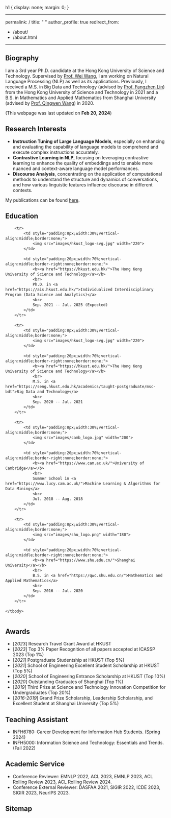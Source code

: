 h1 {
    display: none;
    margin: 0;
}

---
permalink: /
title: " "
author_profile: true
redirect_from: 
  - /about/
  - /about.html
---


## Biography
I am a 3rd year Ph.D. candidate at the Hong Kong University of Science and Technology. Supervised by [Prof. Wei Wang](http://home.cse.ust.hk/~weiwcs/), I am working on Natural Language Processing (NLP) as well as its applications. Previously, I received a M.S. in Big Data and Technology (advised by [Prof. Fangzhen Lin](https://facultyprofiles.hkust.edu.hk/profiles.php?profile=fangzhen-lin-flin)) from the Hong Kong University of Science and Technology in 2021 and a B.S. in Mathematics and Applied Mathematics from Shanghai University (advised by [Prof. Qingwen Wang](https://math.shu.edu.cn/Portals/721/teacher/Qing-WenWang/Qing-WenWang.htm)) in 2020.

(This webpage was last updated on **Feb 20, 2024**)


## Research Interests
* **Instruction Tuning of Large Language Models**, especially on enhancing and evaluating the capability of language models to comprehend and execute complex instructions accurately.
* **Contrastive Learning in NLP**, focusing on leveraging contrastive learning to enhance the quality of embeddings and to enable more nuanced and context-aware language model performances.
* **Discourse Analysis**, concentrating on the application of computational methods to understand the structure and dynamics of conversations, and how various linguistic features influence discourse in different contexts.

My publications can be found [here](https://yjiangcm.github.io/publications/).

## Education

<!--
* **The Hong Kong University of Science and Technology [(HKUST)](https://hkust.edu.hk/)**
  * Ph.D. in [Individualized Interdisciplinary Program (Data Science and Analytics)](https://ais.hkust.edu.hk/),  *Sep. 2021 -- Jul. 2025 (Expected)*
  * M.S. in [Big Data and Technology](https://seng.hkust.edu.hk/academics/taught-postgraduate/msc-bdt),  *Sep. 2020 -- Jul. 2021*
 - CGA: **4.00** / 4.30

* **The Hong Kong University of Science and Technology [(HKUST)](https://hkust.edu.hk/)**
- M.S. in [Big Data and Technology](https://seng.hkust.edu.hk/academics/taught-postgraduate/msc-bdt),  *Sep. 2020 -- Jul. 2021*
- GGA: **3.98** / 4.30

* **University of Cambridge [(CAMB)](https://www.cam.ac.uk/)**
  * Summer School in [Machine Learning & Algorithms for Data Mining](https://www.lucy.cam.ac.uk/),  *Jul. 2018 -- Aug. 2018*
- Received merit scholarship of 30,000 ¥

* **Shanghai University [(SHU)](https://www.shu.edu.cn/)**
  * B.S. in [Mathematics and Applied Mathematics](https://qwc.shu.edu.cn/),  *Sep. 2016 -- Jul. 2020*
- GGA: **3.70** / 4.00
-->


<table style="width:100%;border:0px;border-spacing:0px;border-collapse:separate;margin-right:0;margin-left:0;font-size:0.95em;">
    <tbody>

        <tr>
            <td style="padding:8px;width:30%;vertical-align:middle;border:none;"> 
                <img src="images/hkust_logo-svg.jpg" width="220">
            </td>
            
            <td style="padding:20px;width:70%;vertical-align:middle;border-right:none;border:none;">
                <b><a href="https://hkust.edu.hk/">The Hong Kong University of Science and Technology</a></b>
                <br>
                Ph.D. in <a href="https://ais.hkust.edu.hk/">Individualized Interdisciplinary Program (Data Science and Analytics)</a>
                <br>
                Sep. 2021 -- Jul. 2025 (Expected)
            </td>            
        </tr>

        <tr>
            <td style="padding:8px;width:30%;vertical-align:middle;border:none;"> 
                <img src="images/hkust_logo-svg.jpg" width="220">
            </td>
            
            <td style="padding:20px;width:70%;vertical-align:middle;border-right:none;border:none;">
                <b><a href="https://hkust.edu.hk/">The Hong Kong University of Science and Technology</a></b>
                <br>
                M.S. in <a href="https://seng.hkust.edu.hk/academics/taught-postgraduate/msc-bdt">Big Data and Technology</a>
                <br>
                Sep. 2020 -- Jul. 2021
            </td>            
        </tr>

        <tr>
            <td style="padding:8px;width:30%;vertical-align:middle;border:none;"> 
                <img src="images/camb_logo.jpg" width="200">
            </td>
            
            <td style="padding:20px;width:70%;vertical-align:middle;border-right:none;border:none;">
                <b><a href="https://www.cam.ac.uk/">University of Cambridge</a></b>
                <br>
                Summer School in <a href="https://www.lucy.cam.ac.uk/">Machine Learning & Algorithms for Data Mining</a>
                <br>
                Jul. 2018 -- Aug. 2018
            </td>            
        </tr>

        <tr>
            <td style="padding:8px;width:30%;vertical-align:middle;border:none;"> 
                <img src="images/shu_logo.png" width="180">
            </td>
            
            <td style="padding:20px;width:70%;vertical-align:middle;border-right:none;border:none;">
                <b><a href="https://www.shu.edu.cn/">Shanghai University</a></b>
                <br>
                B.S. in <a href="https://qwc.shu.edu.cn/">Mathematics and Applied Mathematics</a>
                <br>
                Sep. 2016 -- Jul. 2020
            </td>            
        </tr>
        
    </tbody>
</table>


## Awards
* [_2023_] Research Travel Grant Award at HKUST
* [_2023_] Top 3% Paper Recognition of all papers accepted at ICASSP 2023 (Top 1%)
* [_2021_] Postgraduate Studentship at HKUST (Top 5%)
* [_2021_] School of Engineering Excellent Student Scholarship at HKUST (Top 5%)
* [_2020_] School of Engineering Entrance Scholarship at HKUST (Top 10%)
* [_2020_] Outstanding Graduates of Shanghai (Top 1%)
* [_2019_] Third Prize at Science and Technology Innovation Competition for Undergraduates (Top 20%)
* [_2016-2019_] Grand Prize Scholarship, Leadership Scholarship, and Excellent Student at Shanghai University (Top 5%)

## Teaching Assistant
* INFH6780: Career Development for Information Hub Students. (Spring 2024)
* INFH5000: Information Science and Technology: Essentials and Trends. (Fall 2022)

## Academic Service
* Conference Reviewer: EMNLP 2022, ACL 2023, EMNLP 2023, ACL Rolling Review 2023, ACL Rolling Review 2024.
* Conference External Reviewer: DASFAA 2021, SIGIR 2022, ICDE 2023, SIGIR 2023, NeurIPS 2023.

## Sitemap
<script type='text/javascript' id='clustrmaps' src='//cdn.clustrmaps.com/map_v2.js?cl=ffffff&w=288&t=m&d=2ljZF6KFfkxp4wxQ6pxUE1Dq5gPitQBApoOxIIRgnkU'></script>




<!--
A data-driven personal website
======
Like many other Jekyll-based GitHub Pages templates, academicpages makes you separate the website's content from its form. The content & metadata of your website are in structured markdown files, while various other files constitute the theme, specifying how to transform that content & metadata into HTML pages. You keep these various markdown (.md), YAML (.yml), HTML, and CSS files in a public GitHub repository. Each time you commit and push an update to the repository, the [GitHub pages](https://pages.github.com/) service creates static HTML pages based on these files, which are hosted on GitHub's servers free of charge.

Many of the features of dynamic content management systems (like Wordpress) can be achieved in this fashion, using a fraction of the computational resources and with far less vulnerability to hacking and DDoSing. You can also modify the theme to your heart's content without touching the content of your site. If you get to a point where you've broken something in Jekyll/HTML/CSS beyond repair, your markdown files describing your talks, publications, etc. are safe. You can rollback the changes or even delete the repository and start over -- just be sure to save the markdown files! Finally, you can also write scripts that process the structured data on the site, such as [this one](https://github.com/academicpages/academicpages.github.io/blob/master/talkmap.ipynb) that analyzes metadata in pages about talks to display [a map of every location you've given a talk](https://academicpages.github.io/talkmap.html).

Getting started
======
1. Register a GitHub account if you don't have one and confirm your e-mail (required!)
1. Fork [this repository](https://github.com/academicpages/academicpages.github.io) by clicking the "fork" button in the top right. 
1. Go to the repository's settings (rightmost item in the tabs that start with "Code", should be below "Unwatch"). Rename the repository "[your GitHub username].github.io", which will also be your website's URL.
1. Set site-wide configuration and create content & metadata (see below -- also see [this set of diffs](http://archive.is/3TPas) showing what files were changed to set up [an example site](https://getorg-testacct.github.io) for a user with the username "getorg-testacct")
1. Upload any files (like PDFs, .zip files, etc.) to the files/ directory. They will appear at https://[your GitHub username].github.io/files/example.pdf.  
1. Check status by going to the repository settings, in the "GitHub pages" section

Site-wide configuration
------
The main configuration file for the site is in the base directory in [_config.yml](https://github.com/academicpages/academicpages.github.io/blob/master/_config.yml), which defines the content in the sidebars and other site-wide features. You will need to replace the default variables with ones about yourself and your site's github repository. The configuration file for the top menu is in [_data/navigation.yml](https://github.com/academicpages/academicpages.github.io/blob/master/_data/navigation.yml). For example, if you don't have a portfolio or blog posts, you can remove those items from that navigation.yml file to remove them from the header. 

Create content & metadata
------
For site content, there is one markdown file for each type of content, which are stored in directories like _publications, _talks, _posts, _teaching, or _pages. For example, each talk is a markdown file in the [_talks directory](https://github.com/academicpages/academicpages.github.io/tree/master/_talks). At the top of each markdown file is structured data in YAML about the talk, which the theme will parse to do lots of cool stuff. The same structured data about a talk is used to generate the list of talks on the [Talks page](https://academicpages.github.io/talks), each [individual page](https://academicpages.github.io/talks/2012-03-01-talk-1) for specific talks, the talks section for the [CV page](https://academicpages.github.io/cv), and the [map of places you've given a talk](https://academicpages.github.io/talkmap.html) (if you run this [python file](https://github.com/academicpages/academicpages.github.io/blob/master/talkmap.py) or [Jupyter notebook](https://github.com/academicpages/academicpages.github.io/blob/master/talkmap.ipynb), which creates the HTML for the map based on the contents of the _talks directory).

**Markdown generator**

I have also created [a set of Jupyter notebooks](https://github.com/academicpages/academicpages.github.io/tree/master/markdown_generator
) that converts a CSV containing structured data about talks or presentations into individual markdown files that will be properly formatted for the academicpages template. The sample CSVs in that directory are the ones I used to create my own personal website at stuartgeiger.com. My usual workflow is that I keep a spreadsheet of my publications and talks, then run the code in these notebooks to generate the markdown files, then commit and push them to the GitHub repository.

How to edit your site's GitHub repository
------
Many people use a git client to create files on their local computer and then push them to GitHub's servers. If you are not familiar with git, you can directly edit these configuration and markdown files directly in the github.com interface. Navigate to a file (like [this one](https://github.com/academicpages/academicpages.github.io/blob/master/_talks/2012-03-01-talk-1.md) and click the pencil icon in the top right of the content preview (to the right of the "Raw | Blame | History" buttons). You can delete a file by clicking the trashcan icon to the right of the pencil icon. You can also create new files or upload files by navigating to a directory and clicking the "Create new file" or "Upload files" buttons. 

Example: editing a markdown file for a talk
![Editing a markdown file for a talk](/images/editing-talk.png)

For more info
------
More info about configuring academicpages can be found in [the guide](https://academicpages.github.io/markdown/). The [guides for the Minimal Mistakes theme](https://mmistakes.github.io/minimal-mistakes/docs/configuration/) (which this theme was forked from) might also be helpful.
-->

